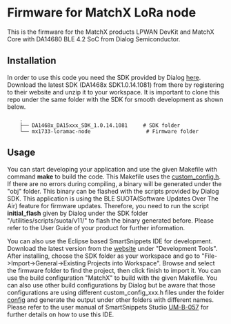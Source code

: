 # Firmware for MatchX LoRa node

This is the firmware for the MatchX products LPWAN DevKit and MatchX Core with DA14680 BLE 4.2 SoC from Dialog Semiconductor.

## Installation

In order to use this code you need the SDK provided by Dialog [here](https://www.dialog-semiconductor.com/products/connectivity/bluetooth-low-energy/smartbond-da14680-and-da14681). Download the latest SDK (DA1468x SDK1.0.14.1081) from there by registering to their website and unzip it to your workspace. It is important to clone this repo under the same folder with the SDK for smooth development as shown below.

```
    .
    ├── DA1468x_DA15xxx_SDK_1.0.14.1081     # SDK folder
    └── mx1733-loramac-node                  # Firmware folder
```

## Usage

You can start developing your application and use the given Makefile with command **make** to build the code. This Makefile uses the [custom_config.h](https://gitlab.com/matchx/mx1733-loramac-node/blob/master/custom_config.h). If there are no errors during compiling, a binary will be generated under the "obj" folder. This binary can be flashed with the scripts provided by Dialog SDK. This application is using the BLE SUOTA(Software Updates Over The Air) feature for firmware updates. Therefore, you need to run the script **initial_flash** given by Dialog under the SDK folder "/utilities/scripts/suota/v11/" to flash the binary generated before. Please refer to the User Guide of your product for further information.

You can also use the Eclipse based SmartSnippets IDE for development. Download the latest version from the [website](https://www.dialog-semiconductor.com/products/connectivity/bluetooth-low-energy/smartbond-da14680-and-da14681) under "Development Tools". After installing, choose the SDK folder as your workspace and go to "File->Import->General->Existing Projects into Workspace". Browse and select the firmware folder to find the project, then click finish to import it. You can use the build configuration "MatchX" to build with the given Makefile. You can also use other build configurations by Dialog but be aware that those configurations are using different custom_config_xxx.h files under the folder [config](https://gitlab.com/matchx/mx1733-loramac-node/tree/master/config) and generate the output under other folders with different names. Please refer to the user manual of SmartSnippets Studio [UM-B-057](https://www.dialog-semiconductor.com/sites/default/files/user_manual_um-b-057_0.pdf) for further details on how to use this IDE.
